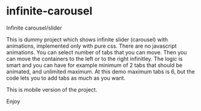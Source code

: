 # infinite-carousel
  Infinite carousel/slider

  This is dummy project which shows infinite slider (carousel) with animations, implemented only with pure css.
  There are no javascript animations. You can select number of tabs that you can move. 
  Then you can move the containers to the left or to the right infinitley.
  The logic is smart and you can have for example minimum of 2 tabs that should be animated, and unlimited maximum. 
  At this demo maximum tabs is 6, but the code lets you to add tabs as much as you want. 

  This is mobile version of the project. 

Enjoy
